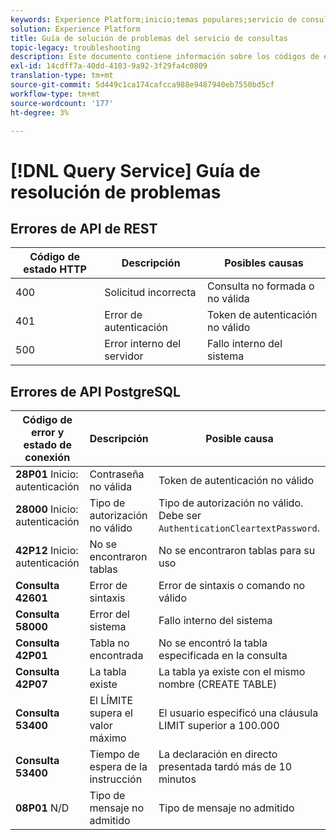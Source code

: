 ```yaml
---
keywords: Experience Platform;inicio;temas populares;servicio de consulta;servicio de consulta;guía de solución de problemas;preguntas frecuentes;solución de problemas;
solution: Experience Platform
title: Guía de solución de problemas del servicio de consultas
topic-legacy: troubleshooting
description: Este documento contiene información sobre los códigos de error comunes que encuentra y las posibles causas.
exl-id: 14cdff7a-40dd-4103-9a92-3f29fa4c0809
translation-type: tm+mt
source-git-commit: 5d449c1ca174cafcca988e9487940eb7550bd5cf
workflow-type: tm+mt
source-wordcount: '177'
ht-degree: 3%

---
```


# [!DNL Query Service] Guía de resolución de problemas

## Errores de API de REST

| Código de estado HTTP | Descripción | Posibles causas |
| ---------------- | ----------- | --------------- |
| 400 | Solicitud incorrecta | Consulta no formada o no válida |
| 401 | Error de autenticación | Token de autenticación no válido |
| 500 | Error interno del servidor | Fallo interno del sistema |

## Errores de API PostgreSQL

| Código de error y estado de conexión | Descripción | Posible causa |
| ------------------------------- | ----------- | -------------- |
| **28P01** Inicio: autenticación | Contraseña no válida | Token de autenticación no válido |
| **28000** Inicio: autenticación | Tipo de autorización no válido | Tipo de autorización no válido. Debe ser `AuthenticationCleartextPassword`. |
| **42P12** Inicio: autenticación | No se encontraron tablas | No se encontraron tablas para su uso |
| **Consulta 42601**  | Error de sintaxis | Error de sintaxis o comando no válido |
| **Consulta 58000**  | Error del sistema | Fallo interno del sistema |
| **Consulta 42P01**  | Tabla no encontrada | No se encontró la tabla especificada en la consulta |
| **Consulta 42P07**  | La tabla existe | La tabla ya existe con el mismo nombre (CREATE TABLE) |
| **Consulta 53400**  | El LÍMITE supera el valor máximo | El usuario especificó una cláusula LIMIT superior a 100.000 |
| **Consulta 53400**  | Tiempo de espera de la instrucción | La declaración en directo presentada tardó más de 10 minutos |
| **08P01** N/D | Tipo de mensaje no admitido | Tipo de mensaje no admitido |
